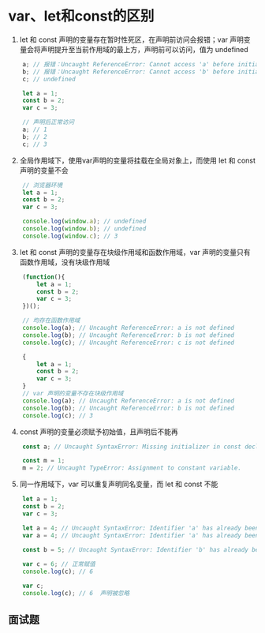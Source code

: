 # var、let和const的区别

  1. let 和 const 声明的变量存在暂时性死区，在声明前访问会报错；var 声明变量会将声明提升至当前作用域的最上方，声明前可以访问，值为 undefined
```javascript
    a; // 报错：Uncaught ReferenceError: Cannot access 'a' before initialization
    b; // 报错：Uncaught ReferenceError: Cannot access 'b' before initialization
    c; // undefined

    let a = 1;
    const b = 2;
    var c = 3;

    // 声明后正常访问
    a; // 1
    b; // 2
    c; // 3
```

  2. 全局作用域下，使用var声明的变量将挂载在全局对象上，而使用 let 和 const 声明的变量不会

```javascript
    // 浏览器环境
    let a = 1;
    const b = 2;
    var c = 3;

    console.log(window.a); // undefined
    console.log(window.b); // undefined
    console.log(window.c); // 3
```

  3. let 和 const 声明的变量存在块级作用域和函数作用域，var 声明的变量只有函数作用域，没有块级作用域

```javascript
    (function(){
        let a = 1;
        const b = 2;
        var c = 3;
    })();

    // 均存在函数作用域
    console.log(a); // Uncaught ReferenceError: a is not defined
    console.log(b); // Uncaught ReferenceError: b is not defined
    console.log(c); // Uncaught ReferenceError: c is not defined

    {
        let a = 1;
        const b = 2;
        var c = 3;
    }
    // var 声明的变量不存在块级作用域
    console.log(a); // Uncaught ReferenceError: a is not defined
    console.log(b); // Uncaught ReferenceError: b is not defined
    console.log(c); // 3
```

  4. const 声明的变量必须赋予初始值，且声明后不能再

```javascript
    const a; // Uncaught SyntaxError: Missing initializer in const declaration

    const m = 1;
    m = 2; // Uncaught TypeError: Assignment to constant variable.
```

  5. 同一作用域下，var 可以重复声明同名变量，而 let 和 const 不能
```javascript
    let a = 1;
    const b = 2;
    var c = 3;

    let a = 4; // Uncaught SyntaxError: Identifier 'a' has already been declared
    var a = 4; // Uncaught SyntaxError: Identifier 'a' has already been declared

    const b = 5; // Uncaught SyntaxError: Identifier 'b' has already been declared
    
    var c = 6; // 正常赋值
    console.log(c); // 6

    var c;
    console.log(c); // 6  声明被忽略
```

## 面试题